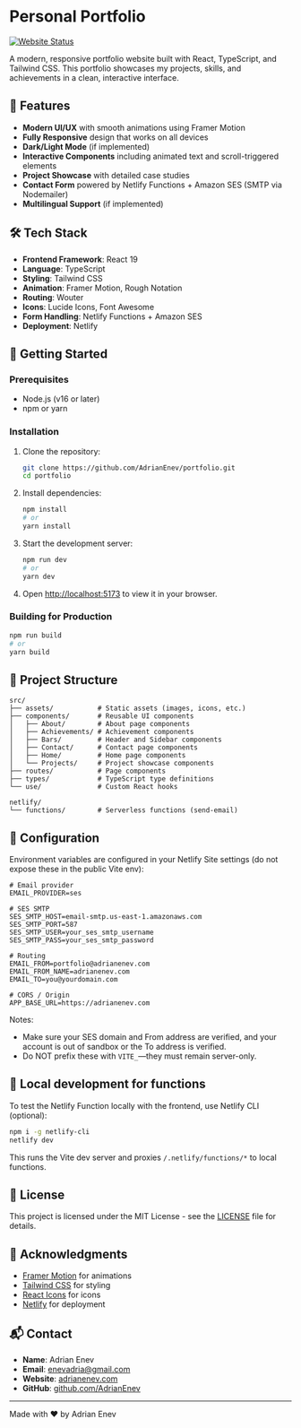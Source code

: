 # Personal Portfolio

[![Website Status](https://img.shields.io/website?url=https%3A%2F%2Fadrianenev.com&label=adrianenev.com&style=for-the-badge)](https://adrianenev.com)

A modern, responsive portfolio website built with React, TypeScript, and Tailwind CSS. This portfolio showcases my projects, skills, and achievements in a clean, interactive interface.

## 🚀 Features

- **Modern UI/UX** with smooth animations using Framer Motion
- **Fully Responsive** design that works on all devices
- **Dark/Light Mode** (if implemented)
- **Interactive Components** including animated text and scroll-triggered elements
- **Project Showcase** with detailed case studies
- **Contact Form** powered by Netlify Functions + Amazon SES (SMTP via Nodemailer)
- **Multilingual Support** (if implemented)

## 🛠️ Tech Stack

- **Frontend Framework**: React 19
- **Language**: TypeScript
- **Styling**: Tailwind CSS
- **Animation**: Framer Motion, Rough Notation
- **Routing**: Wouter
- **Icons**: Lucide Icons, Font Awesome
- **Form Handling**: Netlify Functions + Amazon SES
- **Deployment**: Netlify

## 🚀 Getting Started

### Prerequisites

- Node.js (v16 or later)
- npm or yarn

### Installation

1. Clone the repository:
   ```bash
   git clone https://github.com/AdrianEnev/portfolio.git
   cd portfolio
   ```

2. Install dependencies:
   ```bash
   npm install
   # or
   yarn install
   ```

3. Start the development server:
   ```bash
   npm run dev
   # or
   yarn dev
   ```

4. Open [http://localhost:5173](http://localhost:5173) to view it in your browser.

### Building for Production

```bash
npm run build
# or
yarn build
```

## 📁 Project Structure

```
src/
├── assets/           # Static assets (images, icons, etc.)
├── components/       # Reusable UI components
│   ├── About/        # About page components
│   ├── Achievements/ # Achievement components
│   ├── Bars/         # Header and Sidebar components
│   ├── Contact/      # Contact page components
│   ├── Home/         # Home page components
│   └── Projects/     # Project showcase components
├── routes/           # Page components
├── types/            # TypeScript type definitions
└── use/              # Custom React hooks

netlify/
└── functions/        # Serverless functions (send-email)
```

## 🔧 Configuration

Environment variables are configured in your Netlify Site settings (do not expose these in the public Vite env):

```env
# Email provider
EMAIL_PROVIDER=ses

# SES SMTP
SES_SMTP_HOST=email-smtp.us-east-1.amazonaws.com
SES_SMTP_PORT=587
SES_SMTP_USER=your_ses_smtp_username
SES_SMTP_PASS=your_ses_smtp_password

# Routing
EMAIL_FROM=portfolio@adrianenev.com
EMAIL_FROM_NAME=adrianenev.com
EMAIL_TO=you@yourdomain.com

# CORS / Origin
APP_BASE_URL=https://adrianenev.com
```

Notes:
- Make sure your SES domain and From address are verified, and your account is out of sandbox or the To address is verified.
- Do NOT prefix these with `VITE_`—they must remain server-only.

## 🧪 Local development for functions

To test the Netlify Function locally with the frontend, use Netlify CLI (optional):

```bash
npm i -g netlify-cli
netlify dev
```

This runs the Vite dev server and proxies `/.netlify/functions/*` to local functions.

## 📝 License

This project is licensed under the MIT License - see the [LICENSE](LICENSE) file for details.

## 🙏 Acknowledgments

- [Framer Motion](https://www.framer.com/motion/) for animations
- [Tailwind CSS](https://tailwindcss.com/) for styling
- [React Icons](https://react-icons.github.io/react-icons/) for icons
- [Netlify](https://www.netlify.com/) for deployment

## 📬 Contact

- **Name**: Adrian Enev
- **Email**: [enevadria@gmail.com](mailto:enevadria@gmail.com)
- **Website**: [adrianenev.com](https://adrianenev.com)
- **GitHub**: [github.com/AdrianEnev](https://github.com/AdrianEnev)

---

Made with ❤️ by Adrian Enev